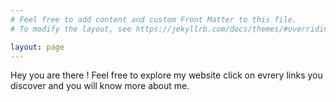 ```yaml
---
# Feel free to add content and custom Front Matter to this file.
# To modify the layout, see https://jekyllrb.com/docs/themes/#overriding-theme-defaults

layout: page
---
```

Hey you are there ! Feel free to explore my website click on evrery links you discover and you will know more about me.